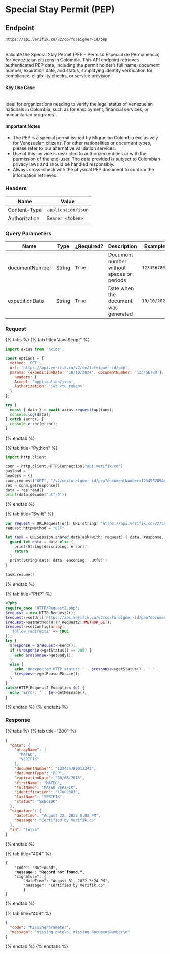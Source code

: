 # Special Stay Permit (PEP)

## Endpoint

```
https://api.verifik.co/v2/co/foreigner-id/pep
```

\
Validate the Special Stay Permit (PEP - Permiso Especial de Permanencia) for Venezuelan citizens in Colombia. This API endpoint retrieves authenticated PEP data, including the permit holder’s full name, document number, expiration date, and status, simplifying identity verification for compliance, eligibility checks, or service provision.

#### Key Use Case

\
Ideal for organizations needing to verify the legal status of Venezuelan nationals in Colombia, such as for employment, financial services, or humanitarian programs.

#### Important Notes

* The PEP is a special permit issued by Migración Colombia exclusively for Venezuelan citizens. For other nationalities or document types, please refer to our alternative validation services.
* Use of this service is restricted to authorized entities or with the permission of the end-user. The data provided is subject to Colombian privacy laws and should be handled responsibly.
* Always cross-check with the physical PEP document to confirm the information retrieved.

### **Headers**

| Name          | Value              |
| ------------- | ------------------ |
| Content-Type  | `application/json` |
| Authorization | `Bearer <token>`   |

### Query Parameters

<table><thead><tr><th width="160.83203125">Name</th><th width="78.7265625">Type</th><th width="102.6875">¿Required?</th><th width="215">Description</th><th>Example</th></tr></thead><tbody><tr><td>documentNumber</td><td>String</td><td><code>True</code></td><td>Document number without spaces or periods</td><td><code>123456789</code></td></tr><tr><td>expeditionDate</td><td>String</td><td><code>True</code></td><td>Date when the document was generated</td><td><code>10/10/2024</code></td></tr></tbody></table>

### **Request**

{% tabs %}
{% tab title="JavaScript" %}

```javascript
import axios from 'axios';

const options = {
  method: 'GET',
  url: 'https://api.verifik.co/v2/co/foreigner-id/pep',
  params: {expeditionDate: '10/10/2024', documentNumber: '123456789'},
    headers: {
    Accept: 'application/json',
    Authorization: 'jwt <tu_token>'
  }
};

try {
  const { data } = await axios.request(options);
  console.log(data);
} catch (error) {
  console.error(error);
}
```

{% endtab %}

{% tab title="Python" %}

```python
import http.client

conn = http.client.HTTPSConnection("api.verifik.co")
payload = ''
headers = {}
conn.request("GET", "/v2/co/foreigner-id/pep?documentNumber=123456789&expeditionDate=10/10/2024", payload, headers)
res = conn.getresponse()
data = res.read()
print(data.decode("utf-8"))
```

{% endtab %}

{% tab title="Swift" %}

```swift
var request = URLRequest(url: URL(string: "https://api.verifik.co/v2/co/foreigner-id/pep?documentNumber=123456789&expeditionDate=10%2F10%2F2024")!,timeoutInterval: Double.infinity)
request.httpMethod = "GET"

let task = URLSession.shared.dataTask(with: request) { data, response, error in 
  guard let data = data else {
    print(String(describing: error))
    return
  }
  print(String(data: data, encoding: .utf8)!)
}

task.resume()

```

{% endtab %}

{% tab title="PHP" %}

```php
<?php
require_once 'HTTP/Request2.php';
$request = new HTTP_Request2();
$request->setUrl('https://api.verifik.co/v2/co/foreigner-id/pep?documentNumber=123456789&expeditionDate=10/10/2024');
$request->setMethod(HTTP_Request2::METHOD_GET);
$request->setConfig(array(
  'follow_redirects' => TRUE
));
try {
  $response = $request->send();
  if ($response->getStatus() == 200) {
    echo $response->getBody();
  }
  else {
    echo 'Unexpected HTTP status: ' . $response->getStatus() . ' ' .
    $response->getReasonPhrase();
  }
}
catch(HTTP_Request2_Exception $e) {
  echo 'Error: ' . $e->getMessage();
}
```

{% endtab %}
{% endtabs %}

### **Response**

{% tabs %}
{% tab title="200" %}

```json
{
  "data": {
    "arrayName": [
      "MATEO",
      "VERIFIK"
    ],
    "documentNumber": "123456789012345",
    "documentType": "PEP",
    "expirationDate": "08/08/2018",
    "firstName": "MATEO",
    "fullName": "MATEO VERIFIK",
    "identification": "17609583",
    "lastName": "VERIFIK",
    "status": "VENCIDO"
  },
  "signature": {
    "dateTime": "August 22, 2023 8:02 PM",
    "message": "Certified by Verifik.co"
  },
  "id": "tnlkb"
}
```

{% endtab %}

{% tab title="404" %}

<pre class="language-json"><code class="lang-json">{
    "code": "NotFound",
<strong>    "message": "Record not found.",
</strong>    "signature": {
        "dateTime": "August 31, 2022 3:24 PM",
        "message": "Certified by Verifik.co"
        }
}
</code></pre>

{% endtab %}

{% tab title="409" %}

```json
{
  "code": "MissingParameter",
  "message": "missing date\n. missing documentNumber\n"
}
```

{% endtab %}
{% endtabs %}
